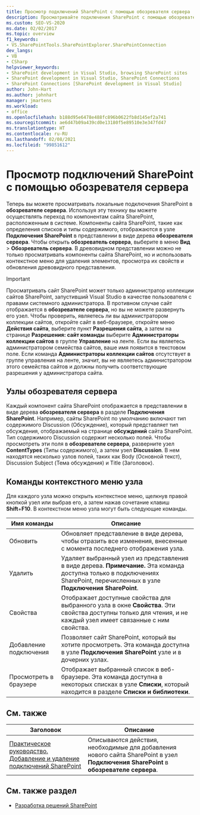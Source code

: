 ```yaml
---
title: Просмотр подключений SharePoint с помощью обозревателя сервера | Документация Майкрософт
description: Просматривайте подключения SharePoint с помощью обозревателя сервера. Узнайте об узлах обозревателя сервера и командах контекстного меню узла.
ms.custom: SEO-VS-2020
ms.date: 02/02/2017
ms.topic: overview
f1_keywords:
- VS.SharePointTools.SharePointExplorer.SharePointConnection
dev_langs:
- VB
- CSharp
helpviewer_keywords:
- SharePoint development in Visual Studio, browsing SharePoint sites
- SharePoint development in Visual Studio, SharePoint Connections
- SharePoint Connections [SharePoint development in Visual Studio]
author: John-Hart
ms.author: johnhart
manager: jmartens
ms.workload:
- office
ms.openlocfilehash: b188d95e6478e488fc896b0622fb8d145ef2a741
ms.sourcegitcommit: ae6d47b09a439cd0e13180f5e89510e3e347fd47
ms.translationtype: HT
ms.contentlocale: ru-RU
ms.lasthandoff: 02/08/2021
ms.locfileid: "99851612"
---
```

# <a name="browse-sharepoint-connections-by-using-server-explorer"></a>Просмотр подключений SharePoint с помощью обозревателя сервера
  Теперь вы можете просматривать локальные подключения SharePoint в **обозревателе сервера**. Используя эту технику вы можете осуществлять переход по компонентам сайта SharePoint, расположенным в системе. Компоненты сайта SharePoint, такие как определения списков и типы содержимого, отображаются в узле **Подключения SharePoint** в представлении в виде дерева **обозревателя сервера**. Чтобы открыть **обозреватель сервера**, выберите в меню **Вид** > **Обозреватель сервера**. В древовидном представлении можно не только просматривать компоненты сайта SharePoint, но и использовать контекстное меню для удаления элементов, просмотра их свойств и обновления древовидного представления.

> [!IMPORTANT]
> Просматривать сайт SharePoint может только администратор коллекции сайтов SharePoint, запустивший Visual Studio в качестве пользователя с правами системного администратора. В противном случае сайт отображается в **обозревателе сервера**, но вы не можете развернуть его узел. Чтобы проверить, являетесь ли вы администратором коллекции сайтов, откройте сайт в веб-браузере, откройте меню **Действия сайта**, выберите пункт **Разрешения сайта**, а затем на странице **Разрешения: сайт команды** выберите **Администраторы коллекции сайтов** в группе **Управление** на ленте. Если вы являетесь администратором семейства сайтов, ваше имя появится в текстовом поле. Если команда **Администраторы коллекции сайтов** отсутствует в группе управления на ленте, значит, вы не являетесь администратором этого семейства сайтов и должны получить соответствующие разрешения у администратора сайта.

## <a name="server-explorer-nodes"></a>Узлы обозревателя сервера
 Каждый компонент сайта SharePoint отображается в представлении в виде дерева **обозревателя сервера** в разделе **Подключения SharePoint**. Например, сайты SharePoint по умолчанию включают тип содержимого Discussion (Обсуждение), который представляет тип обсуждения, отображаемый на странице **обсуждений** сайта SharePoint. Тип содержимого Discussion содержит несколько полей. Чтобы просмотреть эти поля в **обозревателе сервера**, разверните узел **ContentTypes** (Типы содержимого), а затем узел **Discussion**. В нем находятся несколько узлов полей, таких как Body (Основной текст), Discussion Subject (Тема обсуждения) и Title (Заголовок).

## <a name="node-shortcut-menu-commands"></a>Команды контекстного меню узла
 Для каждого узла можно открыть контекстное меню, щелкнув правой кнопкой узел или выбрав его, а затем нажав сочетание клавиш **Shift**+**F10**. В контекстном меню узла могут быть следующие команды.

|Имя команды|Описание|
|------------------|-----------------|
|Обновить|Обновляет представление в виде дерева, чтобы отразить все изменения, внесенные с момента последнего отображения узла.|
|Удалить|Удаляет выбранный узел из представления в виде дерева. **Примечание.**  Эта команда доступна только в подключениях SharePoint, перечисленных в узле **Подключения SharePoint**.|
|Свойства|Отображает доступные свойства для выбранного узла в окне **Свойства**. Эти свойства доступны только для чтения, и не каждый узел имеет связанные с ним свойства.|
|Добавление подключения|Позволяет сайт SharePoint, который вы хотите просмотреть. Эта команда доступна в узле **Подключения SharePoint** узле и в дочерних узлах.|
|Просмотреть в браузере|Отображает выбранный список в веб-браузере. Эта команда доступна в некоторых списках в узле **Списки**, который находится в разделе **Списки и библиотеки**.|

## <a name="related-topics"></a>См. также

|Заголовок|Описание|
|-----------|-----------------|
|[Практическое руководство. Добавление и удаление подключений SharePoint](../sharepoint/how-to-add-or-remove-sharepoint-connections.md)|Описываются действия, необходимые для добавления нового сайта SharePoint в узел **Подключения SharePoint** в **обозревателе сервера**.|

## <a name="see-also"></a>См. также раздел
- [Разработка решений SharePoint](../sharepoint/developing-sharepoint-solutions.md)
